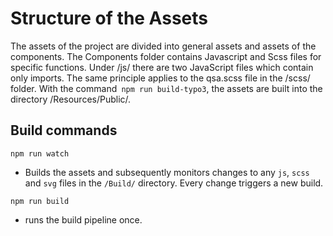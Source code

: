 # Structure of the Assets

The assets of the project are divided into general assets and assets of the components. The Components folder contains Javascript and Scss files for specific functions. Under /js/ there are two JavaScript files which contain only imports. The same principle applies to the qsa.scss file in the /scss/ folder.
With the command` npm run build-typo3`, the assets are built into the directory /Resources/Public/.

## Build commands

`npm run watch`
* Builds the assets and subsequently monitors changes to any `js`, `scss` and `svg` files in the `/Build/` directory. Every change triggers a new build.

`npm run build`
* runs the build pipeline once.
